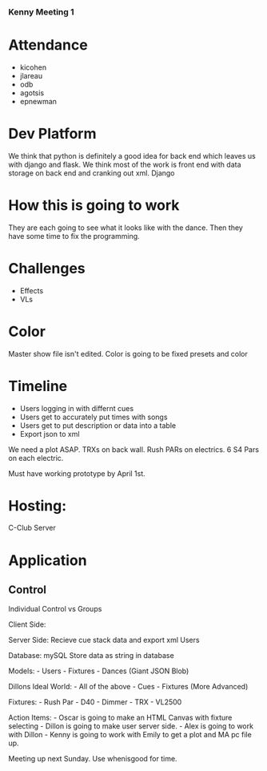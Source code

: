 ### Kenny Meeting 1

# Attendance
* kicohen
* jlareau
* odb
* agotsis
* epnewman

# Dev Platform

We think that python is definitely a good idea for back end which leaves us with django and flask. We think most of the work is front end with data storage on back end and cranking out xml. Django

# How this is going to work

They are each going to see what it looks like with the dance. Then they have some time to fix the programming. 

# Challenges

* Effects
* VLs

# Color

Master show file isn't edited. Color is going to be fixed presets and color

# Timeline

* Users logging in with differnt cues
* Users get to accurately put times with songs
* Users get to put description or data into a table
* Export json to xml

We need a plot ASAP. TRXs on back wall. Rush PARs on electrics. 6 S4 Pars on each electric. 

Must have working prototype by April 1st.

# Hosting:

C-Club Server

# Application

## Control

Individual Control vs Groups

Client Side: 

Server Side: Recieve cue stack data and export xml
	         Users

Database:    mySQL
			 Store data as string in database

Models:
	- Users
	- Fixtures
	- Dances (Giant JSON Blob)

Dillons Ideal World:
	- All of the above
	- Cues
	- Fixtures (More Advanced)

Fixtures:
	- Rush Par
	- D40
	- Dimmer
	- TRX
	- VL2500

Action Items:
	- Oscar is going to make an HTML Canvas with fixture selecting
	- Dillon is going to make user server side. 
	- Alex is going to work with Dillon
	- Kenny is going to work with Emily to get a plot and MA pc file up.

Meeting up next Sunday. Use whenisgood for time. 





